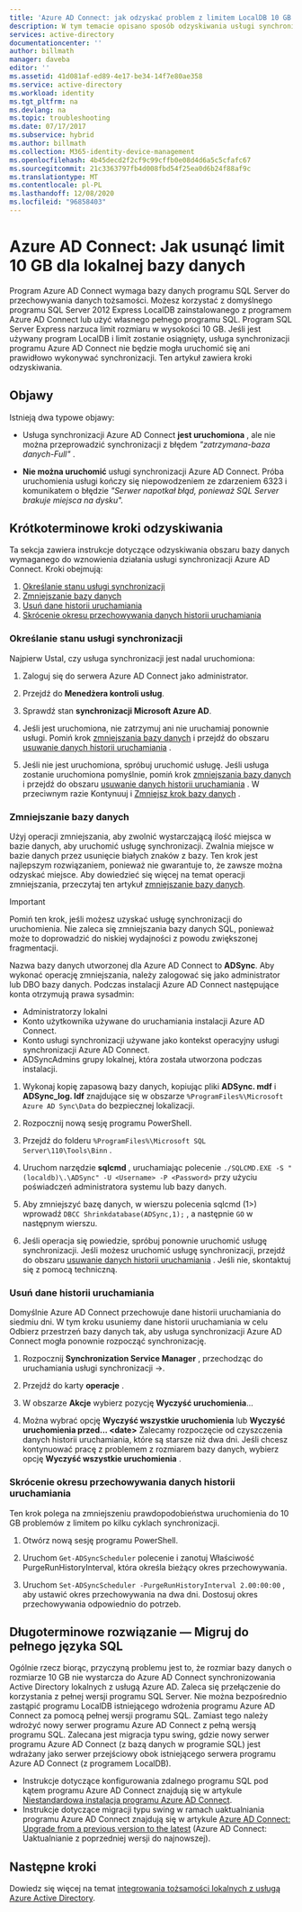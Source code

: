 ```yaml
---
title: 'Azure AD Connect: jak odzyskać problem z limitem LocalDB 10 GB | Microsoft Docs'
description: W tym temacie opisano sposób odzyskiwania usługi synchronizacji Azure AD Connect w przypadku napotkania problemu z LocalDB 10 GB.
services: active-directory
documentationcenter: ''
author: billmath
manager: daveba
editor: ''
ms.assetid: 41d081af-ed89-4e17-be34-14f7e80ae358
ms.service: active-directory
ms.workload: identity
ms.tgt_pltfrm: na
ms.devlang: na
ms.topic: troubleshooting
ms.date: 07/17/2017
ms.subservice: hybrid
ms.author: billmath
ms.collection: M365-identity-device-management
ms.openlocfilehash: 4b45decd2f2cf9c99cffb0e08d4d6a5c5cfafc67
ms.sourcegitcommit: 21c3363797fb4d008fbd54f25ea0d6b24f88af9c
ms.translationtype: MT
ms.contentlocale: pl-PL
ms.lasthandoff: 12/08/2020
ms.locfileid: "96858403"
---
```

# <a name="azure-ad-connect-how-to-recover-from-localdb-10-gb-limit"></a>Azure AD Connect: Jak usunąć limit 10 GB dla lokalnej bazy danych
Program Azure AD Connect wymaga bazy danych programu SQL Server do przechowywania danych tożsamości. Możesz korzystać z domyślnego programu SQL Server 2012 Express LocalDB zainstalowanego z programem Azure AD Connect lub użyć własnego pełnego programu SQL. Program SQL Server Express narzuca limit rozmiaru w wysokości 10 GB. Jeśli jest używany program LocalDB i limit zostanie osiągnięty, usługa synchronizacji programu Azure AD Connect nie będzie mogła uruchomić się ani prawidłowo wykonywać synchronizacji. Ten artykuł zawiera kroki odzyskiwania.

## <a name="symptoms"></a>Objawy
Istnieją dwa typowe objawy:

* Usługa synchronizacji Azure AD Connect **jest uruchomiona** , ale nie można przeprowadzić synchronizacji z błędem *"zatrzymana-baza danych-Full"* .

* **Nie można uruchomić** usługi synchronizacji Azure AD Connect. Próba uruchomienia usługi kończy się niepowodzeniem ze zdarzeniem 6323 i komunikatem o błędzie *"Serwer napotkał błąd, ponieważ SQL Server brakuje miejsca na dysku".*

## <a name="short-term-recovery-steps"></a>Krótkoterminowe kroki odzyskiwania
Ta sekcja zawiera instrukcje dotyczące odzyskiwania obszaru bazy danych wymaganego do wznowienia działania usługi synchronizacji Azure AD Connect. Kroki obejmują:
1. [Określanie stanu usługi synchronizacji](#determine-the-synchronization-service-status)
2. [Zmniejszanie bazy danych](#shrink-the-database)
3. [Usuń dane historii uruchamiania](#delete-run-history-data)
4. [Skrócenie okresu przechowywania danych historii uruchamiania](#shorten-retention-period-for-run-history-data)

### <a name="determine-the-synchronization-service-status"></a>Określanie stanu usługi synchronizacji
Najpierw Ustal, czy usługa synchronizacji jest nadal uruchomiona:

1. Zaloguj się do serwera Azure AD Connect jako administrator.

2. Przejdź do **Menedżera kontroli usług**.

3. Sprawdź stan **synchronizacji Microsoft Azure AD**.


4. Jeśli jest uruchomiona, nie zatrzymuj ani nie uruchamiaj ponownie usługi. Pomiń krok [zmniejszania bazy danych](#shrink-the-database) i przejdź do obszaru [usuwanie danych historii uruchamiania](#delete-run-history-data) .

5. Jeśli nie jest uruchomiona, spróbuj uruchomić usługę. Jeśli usługa zostanie uruchomiona pomyślnie, pomiń krok [zmniejszania bazy danych](#shrink-the-database) i przejdź do obszaru [usuwanie danych historii uruchamiania](#delete-run-history-data) . W przeciwnym razie Kontynuuj i [Zmniejsz krok bazy danych](#shrink-the-database) .

### <a name="shrink-the-database"></a>Zmniejszanie bazy danych
Użyj operacji zmniejszania, aby zwolnić wystarczającą ilość miejsca w bazie danych, aby uruchomić usługę synchronizacji. Zwalnia miejsce w bazie danych przez usunięcie białych znaków z bazy. Ten krok jest najlepszym rozwiązaniem, ponieważ nie gwarantuje to, że zawsze można odzyskać miejsce. Aby dowiedzieć się więcej na temat operacji zmniejszania, przeczytaj ten artykuł [zmniejszanie bazy danych](/sql/relational-databases/databases/shrink-a-database).

> [!IMPORTANT]
> Pomiń ten krok, jeśli możesz uzyskać usługę synchronizacji do uruchomienia. Nie zaleca się zmniejszania bazy danych SQL, ponieważ może to doprowadzić do niskiej wydajności z powodu zwiększonej fragmentacji.

Nazwa bazy danych utworzonej dla Azure AD Connect to **ADSync**. Aby wykonać operację zmniejszania, należy zalogować się jako administrator lub DBO bazy danych. Podczas instalacji Azure AD Connect następujące konta otrzymują prawa sysadmin:
* Administratorzy lokalni
* Konto użytkownika używane do uruchamiania instalacji Azure AD Connect.
* Konto usługi synchronizacji używane jako kontekst operacyjny usługi synchronizacji Azure AD Connect.
* ADSyncAdmins grupy lokalnej, która została utworzona podczas instalacji.

1. Wykonaj kopię zapasową bazy danych, kopiując pliki **ADSync. mdf** i **ADSync_log. ldf** znajdujące się w obszarze `%ProgramFiles%\Microsoft Azure AD Sync\Data` do bezpiecznej lokalizacji.

2. Rozpocznij nową sesję programu PowerShell.

3. Przejdź do folderu `%ProgramFiles%\Microsoft SQL Server\110\Tools\Binn` .

4. Uruchom narzędzie **sqlcmd** , uruchamiając polecenie `./SQLCMD.EXE -S "(localdb)\.\ADSync" -U <Username> -P <Password>` przy użyciu poświadczeń administratora systemu lub bazy danych.

5. Aby zmniejszyć bazę danych, w wierszu polecenia sqlcmd (1>) wprowadź `DBCC Shrinkdatabase(ADSync,1);` , a następnie `GO` w następnym wierszu.

6. Jeśli operacja się powiedzie, spróbuj ponownie uruchomić usługę synchronizacji. Jeśli możesz uruchomić usługę synchronizacji, przejdź do obszaru [usuwanie danych historii uruchamiania](#delete-run-history-data) . Jeśli nie, skontaktuj się z pomocą techniczną.

### <a name="delete-run-history-data"></a>Usuń dane historii uruchamiania
Domyślnie Azure AD Connect przechowuje dane historii uruchamiania do siedmiu dni. W tym kroku usuniemy dane historii uruchamiania w celu Odbierz przestrzeń bazy danych tak, aby usługa synchronizacji Azure AD Connect mogła ponownie rozpocząć synchronizację.

1. Rozpocznij **Synchronization Service Manager** , przechodząc do uruchamiania usługi synchronizacji →.

2. Przejdź do karty **operacje** .

3. W obszarze **Akcje** wybierz pozycję **Wyczyść uruchomienia**...

4. Można wybrać opcję **Wyczyść wszystkie uruchomienia** lub **Wyczyść uruchomienia przed... \<date>** Zalecamy rozpoczęcie od czyszczenia danych historii uruchamiania, które są starsze niż dwa dni. Jeśli chcesz kontynuować pracę z problemem z rozmiarem bazy danych, wybierz opcję **Wyczyść wszystkie uruchomienia** .

### <a name="shorten-retention-period-for-run-history-data"></a>Skrócenie okresu przechowywania danych historii uruchamiania
Ten krok polega na zmniejszeniu prawdopodobieństwa uruchomienia do 10 GB problemów z limitem po kilku cyklach synchronizacji.

1. Otwórz nową sesję programu PowerShell.

2. Uruchom `Get-ADSyncScheduler` polecenie i zanotuj Właściwość PurgeRunHistoryInterval, która określa bieżący okres przechowywania.

3. Uruchom `Set-ADSyncScheduler -PurgeRunHistoryInterval 2.00:00:00` , aby ustawić okres przechowywania na dwa dni. Dostosuj okres przechowywania odpowiednio do potrzeb.

## <a name="long-term-solution--migrate-to-full-sql"></a>Długoterminowe rozwiązanie — Migruj do pełnego języka SQL
Ogólnie rzecz biorąc, przyczyną problemu jest to, że rozmiar bazy danych o rozmiarze 10 GB nie wystarcza do Azure AD Connect synchronizowania Active Directory lokalnych z usługą Azure AD. Zaleca się przełączenie do korzystania z pełnej wersji programu SQL Server. Nie można bezpośrednio zastąpić programu LocalDB istniejącego wdrożenia programu Azure AD Connect za pomocą pełnej wersji programu SQL. Zamiast tego należy wdrożyć nowy serwer programu Azure AD Connect z pełną wersją programu SQL. Zalecana jest migracja typu swing, gdzie nowy serwer programu Azure AD Connect (z bazą danych w programie SQL) jest wdrażany jako serwer przejściowy obok istniejącego serwera programu Azure AD Connect (z programem LocalDB). 
* Instrukcje dotyczące konfigurowania zdalnego programu SQL pod kątem programu Azure AD Connect znajdują się w artykule [Niestandardowa instalacja programu Azure AD Connect](./how-to-connect-install-custom.md).
* Instrukcje dotyczące migracji typu swing w ramach uaktualniania programu Azure AD Connect znajdują się w artykule [Azure AD Connect: Upgrade from a previous version to the latest](./how-to-upgrade-previous-version.md#swing-migration) (Azure AD Connect: Uaktualnianie z poprzedniej wersji do najnowszej).

## <a name="next-steps"></a>Następne kroki
Dowiedz się więcej na temat [integrowania tożsamości lokalnych z usługą Azure Active Directory](whatis-hybrid-identity.md).
